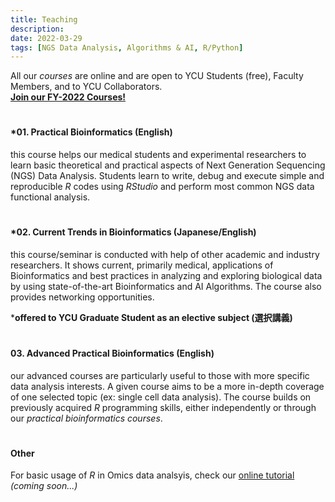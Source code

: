 ```yaml
---
title: Teaching
description:
date: 2022-03-29
tags: [NGS Data Analysis, Algorithms & AI, R/Python]
---
```


All our *courses* are online and are open to YCU Students (free), Faculty Members, and to YCU Collaborators.  
[**Join our FY-2022 Courses!**](../courses)

#
#### ***01. Practical Bioinformatics** (English)

this course helps our medical students and experimental researchers to learn basic theoretical and practical aspects of Next Generation Sequencing (NGS) Data Analysis. 
Students learn to write, debug and execute simple and reproducible *R* codes using *RStudio* and perform most common NGS data functional analysis.  

#
#### ***02. Current Trends in Bioinformatics** (Japanese/English)

this course/seminar is conducted with help of other academic and industry researchers.
It shows current, primarily medical, applications of Bioinformatics and best practices in analyzing and exploring biological data by using state-of-the-art Bioinformatics and AI Algorithms. 
The course also provides networking opportunities.

***offered to YCU Graduate Student as an elective subject (選択講義)**

#
#### **03. Advanced Practical Bioinformatics** (English)

our advanced courses are particularly useful to those with more specific data analysis interests.
A given course aims to be a more in-depth coverage of one selected topic (ex: single cell data analysis). 
The course builds on previously acquired *R* programming skills, either independently or through our *practical bioinformatics courses*. 

#
#### **Other**
For basic usage of *R* in Omics data analsyis,
check our [online tutorial](https://github.com/jramilowski/R-in-OMICS) *(coming soon...)*
